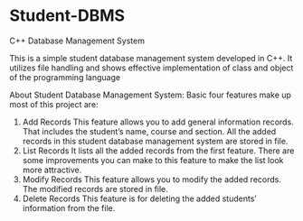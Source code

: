 # Student-DBMS
C++ Database Management System

This is a simple student database management system developed in C++. It utilizes file handling and shows effective implementation of class and object of the programming language

About Student Database Management System:
Basic four features make up most of this project are:
1. Add Records
This feature allows you to add general information records. That includes the student’s name, course and section. All the added records in this student database management system are stored in file.
2. List Records
It lists all the added records from the first feature. There are some improvements you can make to this feature to make the list look more attractive.
3. Modify Records
This feature allows you to modify the added records. The modified records are stored in file.
4. Delete Records
This feature is for deleting the added students’ information from the file.
